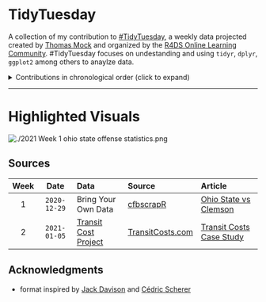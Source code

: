 # TidyTuesday

A collection of my contribution to [#TidyTuesday](https://github.com/rfordatascience/tidytuesday), a weekly data projected created by [Thomas Mock](https://thomasmock.netlify.app/) and organized by the [R4DS Online Learning Community](https://www.rfordatasci.com/). #TidyTuesday focuses on undestanding and using `tidyr`, `dplyr`, `ggplot2` among others to anaylze data. 

<details>
  <summary>Contributions in chronological order (click to expand)</summary>

<!-- toc -->
* **2021**
  - Week 1 [Bring Your Own Data: The 2021 Allstate Sugar Bowl](https://github.com/Z3tt/TidyTuesday/tree/master/plots/2020_01)
  - Week 2 [Global Transit Costs](https://github.com/juliacat23/tidytuesday/tree/main/%202021%20Week%202%20)
<!-- tocstop -->

</details>

***

# Highlighted Visuals 

![./2021 Week 1 ohio state offense statistics.png](https://github.com/juliacat23/tidytuesday/blob/main/2021%20Week%201%20/ohio%20state%20offense%20statistics.png)




## Sources
| Week | Date | Data | Source | Article
| :---: | :---: | :--- | :--- | :---|
| 1 | `2020-12-29` | Bring Your Own Data|[cfbscrapR](https://github.com/saiemgilani/cfbscrapR) |[Ohio State vs Clemson](https://www.espn.com/college-football/game?gameId=401240173)
| 2 | `2021-01-05` | [Transit Cost Project](data/2021/2021-01-05/readme.md) | [TransitCosts.com](https://transitcosts.com/) | [Transit Costs Case Study](https://transitcosts.com/city/boston-case-the-story-of-the-green-line-extension/) |


## Acknowledgments 

* format inspired by [Jack Davison](https://github.com/jack-davison) and [
Cédric Scherer](https://github.com/Z3tt)

